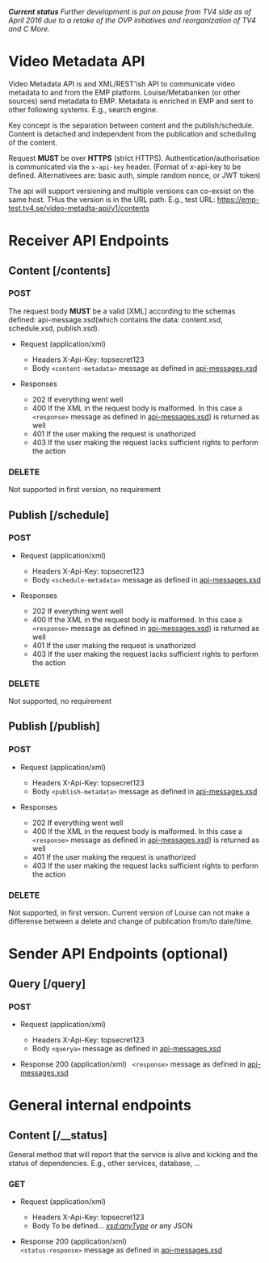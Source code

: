 
_**Current status**
Further development is put on pause from TV4 side as of April 2016 due to a retake of the OVP initiatives 
and reorganization of TV4 and C More._

# Video Metadata API

Video Metadata API is and XML/REST'ish API to communicate video metadata to and from the EMP platform.
Louise/Metabanken (or other sources) send metadata to EMP. Metadata is enriched in EMP and sent to other following systems. E.g., search engine.

Key concept is the separation between content and the publish/schedule. 
Content is detached and independent from the publication and scheduling of the content.

Request **MUST** be over **HTTPS** (strict HTTPS).
Authentication/authorisation is communicated via the `x-api-key` header. (Format of x-api-key to be defined. Alternativees are: basic auth, simple random nonce, or JWT token)

The api will support versioning and multiple versions can co-exsist on the same host. THus the version is in the URL path.
E.g., test URL: https://emp-test.tv4.se/video-metadta-api/v1/contents

# Receiver API Endpoints

## Content [/contents]

### POST

The request body **MUST** be a valid [XML] according to the schemas defined: api-message.xsd(which contains the data: content.xsd, schedule.xsd, publish.xsd).

+ Request (application/xml)
  + Headers
    X-Api-Key: topsecret123
  + Body
    <code>&lt;content-metadata&gt;</code> message as defined in [api-messages.xsd](../src/main/xsd/api-messages.xsd)
	
+ Responses
  + 202 If everything went well
  + 400 If the XML in the request body is malformed. In this case a <code>&lt;response&gt;</code> message as defined in [api-messages.xsd](../src/main/xsd/api-messages.xsd)) is returned as well
  + 401 If the user making the request is unathorized
  + 403 If the user making the request lacks sufficient rights to perform the action

### DELETE
Not supported in first version, no requirement

## Publish [/schedule]

### POST

+ Request (application/xml)
  + Headers
    X-Api-Key: topsecret123
  + Body
  <code>&lt;schedule-metadata&gt;</code> message as defined in [api-messages.xsd](../src/main/xsd/api-messages.xsd)

+ Responses 
  + 202 If everything went well
  + 400 If the XML in the request body is malformed. In this case a <code>&lt;response&gt;</code> message as defined in [api-messages.xsd](../src/main/xsd/api-messages.xsd)) is returned as well
  + 401 If the user making the request is unathorized
  + 403 If the user making the request lacks sufficient rights to perform the action
	
### DELETE
Not supported, no requirement
	
## Publish [/publish]

### POST

+ Request (application/xml)
  + Headers
    X-Api-Key: topsecret123
  + Body
  <code>&lt;publish-metadata&gt;</code> message as defined in [api-messages.xsd](../src/main/xsd/api-messages.xsd)

+ Responses
  + 202 If everything went well
  + 400 If the XML in the request body is malformed. In this case a <code>&lt;response&gt;</code> message as defined in [api-messages.xsd](../src/main/xsd/api-messages.xsd)) is returned as well
  + 401 If the user making the request is unathorized
  + 403 If the user making the request lacks sufficient rights to perform the action
	
### DELETE
Not supported, in first version.
Current version of Louise can not make a differense between a delete and change of publication from/to date/time.

# Sender API Endpoints (optional)

## Query [/query]

### POST

+ Request (application/xml)
  + Headers
    X-Api-Key: topsecret123
  + Body
      <code>&lt;querya&gt;</code> message as defined in [api-messages.xsd](../src/main/xsd/api-messages.xsd)

	
+ Response 200 (application/xml)
 	<code>
	&lt;response&gt;</code> message as defined in [api-messages.xsd](../src/main/xsd/api-messages.xsd)
	</code>
	
# General internal endpoints

## Content [/__status] 

General method that will report that the service is alive and kicking and the status of dependencies. E.g., other services, database, ...

### GET

+ Request (application/xml)
  + Headers
    X-Api-Key: topsecret123
  + Body
	To be defined... *<xsd:anyType>* _or_ any JSON 
	
+ Response 200 (application/xml)
	<code>
	&lt;status-response&gt;</code> message as defined in [api-messages.xsd](../src/main/xsd/api-messages.xsd)
	</code>
	